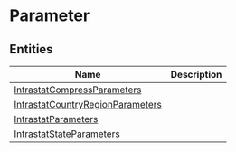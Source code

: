 
# Parameter


## Entities

|Name|Description|
|---|---|
|[IntrastatCompressParameters](IntrastatCompressParameters.cdm.json)||
|[IntrastatCountryRegionParameters](IntrastatCountryRegionParameters.cdm.json)||
|[IntrastatParameters](IntrastatParameters.cdm.json)||
|[IntrastatStateParameters](IntrastatStateParameters.cdm.json)||
